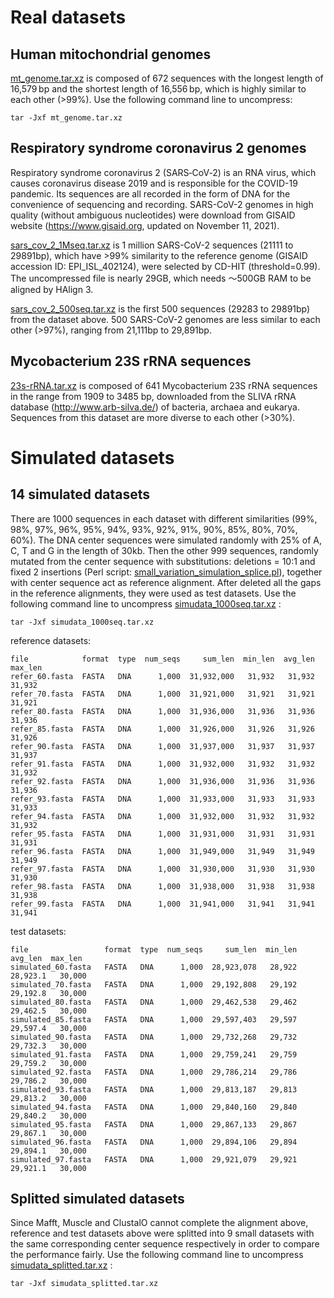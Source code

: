 # Real datasets 

## Human mitochondrial genomes

<a href="http://lab.malab.cn/%7Etfr/HAlign3_testdata/mt_genome.tar.xz" download="mt_genome.tar.xz">mt_genome.tar.xz</a> is composed of 672 sequences with the longest length of 16,579 bp and the shortest length of 16,556 bp, which is highly similar to each other  (>99%). Use the following command line to uncompress:
```
tar -Jxf mt_genome.tar.xz
```

## Respiratory syndrome coronavirus 2 genomes

Respiratory syndrome coronavirus 2 (SARS‑CoV‑2) is an RNA virus, which causes coronavirus disease 2019  and is responsible for the COVID-19 pandemic. Its sequences are all recorded in the form of DNA for the convenience of sequencing and recording. SARS-CoV-2 genomes in high quality (without ambiguous nucleotides) were download from GISAID website (https://www.gisaid.org, updated on November 11, 2021). 

<a href="http://lab.malab.cn/%7Etfr/HAlign3_testdata/sars_cov_2_1Mseq.tar.xz" download="sars_cov_2_1Mseq.tar.xz">sars_cov_2_1Mseq.tar.xz</a> is 1 million SARS-CoV-2 sequences (21111 to 29891bp), which have >99% similarity to the reference genome (GISAID accession ID: EPI_ISL_402124), were selected by CD-HIT (threshold=0.99). The uncompressed file is nearly 29GB, which needs ～500GB RAM to be aligned by HAlign 3. 

<a href="http://lab.malab.cn/%7Etfr/HAlign3_testdata/sars_cov_2_500seq.tar.xz" download="sars_cov_2_500seq.tar.xz">sars_cov_2_500seq.tar.xz</a> is the first 500 sequences (29283 to 29891bp) from the dataset above. 500 SARS-CoV-2 genomes are less similar to each other (>97%), ranging from 21,111bp to 29,891bp.



## Mycobacterium 23S rRNA sequences

<a href="http://lab.malab.cn/%7Etfr/HAlign3_testdata/23s-rRNA.tar.xz" download="23s-rRNA.tar.xz">23s-rRNA.tar.xz</a> is composed of 641 Mycobacterium 23S rRNA sequences in the range from 1909 to 3485 bp, downloaded from the SLIVA rRNA database (http://www.arb-silva.de/) of bacteria, archaea and eukarya. Sequences from this dataset are more diverse to each other (>30%).


# Simulated datasets

## 14 simulated datasets

There are 1000 sequences in each dataset with different similarities (99%, 98%, 97%, 96%, 95%, 94%, 93%, 92%, 91%, 90%, 85%, 80%, 70%, 60%). The DNA center sequences were simulated randomly with 25% of A, C, T and G in the length of 30kb. Then the other 999 sequences, randomly mutated from the center sequence with substitutions: deletions = 10:1 and fixed 2 insertions (Perl script: [small_variation_simulation_splice.pl](https://github.com/malabz/MSATOOLS/tree/main/small_variation_simulation)), together with center sequence act as reference alignment. After deleted all the gaps in the reference alignments, they were used as test datasets.  Use the following command line to uncompress <a href="http://lab.malab.cn/%7Etfr/HAlign3_testdata/simudata_1000seq.tar.xz" download="simudata_1000seq.tar.xz">simudata_1000seq.tar.xz</a> :

```
tar -Jxf simudata_1000seq.tar.xz
```

reference datasets:

```
file            format  type  num_seqs     sum_len  min_len  avg_len  max_len
refer_60.fasta  FASTA   DNA      1,000  31,932,000   31,932   31,932   31,932
refer_70.fasta  FASTA   DNA      1,000  31,921,000   31,921   31,921   31,921
refer_80.fasta  FASTA   DNA      1,000  31,936,000   31,936   31,936   31,936
refer_85.fasta  FASTA   DNA      1,000  31,926,000   31,926   31,926   31,926
refer_90.fasta  FASTA   DNA      1,000  31,937,000   31,937   31,937   31,937
refer_91.fasta  FASTA   DNA      1,000  31,932,000   31,932   31,932   31,932
refer_92.fasta  FASTA   DNA      1,000  31,936,000   31,936   31,936   31,936
refer_93.fasta  FASTA   DNA      1,000  31,933,000   31,933   31,933   31,933
refer_94.fasta  FASTA   DNA      1,000  31,932,000   31,932   31,932   31,932
refer_95.fasta  FASTA   DNA      1,000  31,931,000   31,931   31,931   31,931
refer_96.fasta  FASTA   DNA      1,000  31,949,000   31,949   31,949   31,949
refer_97.fasta  FASTA   DNA      1,000  31,930,000   31,930   31,930   31,930
refer_98.fasta  FASTA   DNA      1,000  31,938,000   31,938   31,938   31,938
refer_99.fasta  FASTA   DNA      1,000  31,941,000   31,941   31,941   31,941
```

test datasets:

```
file                 format  type  num_seqs     sum_len  min_len   avg_len  max_len
simulated_60.fasta   FASTA   DNA      1,000  28,923,078   28,922  28,923.1   30,000
simulated_70.fasta   FASTA   DNA      1,000  29,192,808   29,192  29,192.8   30,000
simulated_80.fasta   FASTA   DNA      1,000  29,462,538   29,462  29,462.5   30,000
simulated_85.fasta   FASTA   DNA      1,000  29,597,403   29,597  29,597.4   30,000
simulated_90.fasta   FASTA   DNA      1,000  29,732,268   29,732  29,732.3   30,000
simulated_91.fasta   FASTA   DNA      1,000  29,759,241   29,759  29,759.2   30,000
simulated_92.fasta   FASTA   DNA      1,000  29,786,214   29,786  29,786.2   30,000
simulated_93.fasta   FASTA   DNA      1,000  29,813,187   29,813  29,813.2   30,000
simulated_94.fasta   FASTA   DNA      1,000  29,840,160   29,840  29,840.2   30,000
simulated_95.fasta   FASTA   DNA      1,000  29,867,133   29,867  29,867.1   30,000
simulated_96.fasta   FASTA   DNA      1,000  29,894,106   29,894  29,894.1   30,000
simulated_97.fasta   FASTA   DNA      1,000  29,921,079   29,921  29,921.1   30,000
```



## Splitted simulated datasets

Since Mafft, Muscle and ClustalO cannot complete the alignment above, reference and test datasets above were splitted into 9 small datasets with the same corresponding center sequence respectively in order to compare the performance fairly. Use the following command line to uncompress <a href="http://lab.malab.cn/%7Etfr/HAlign3_testdata/simudata_splitted.tar.xz" download="simudata_splitted.tar.xz">simudata_splitted.tar.xz</a> :

```
tar -Jxf simudata_splitted.tar.xz
```
